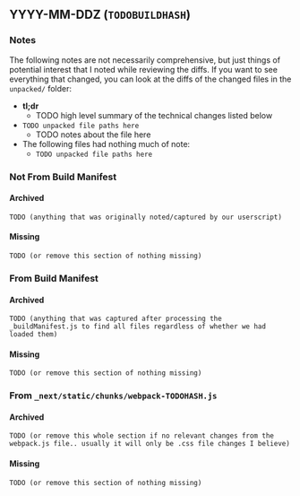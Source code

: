 ## YYYY-MM-DDZ (`TODOBUILDHASH`)

### Notes

The following notes are not necessarily comprehensive, but just things of potential interest that I noted while reviewing the diffs. If you want to see everything that changed, you can look at the diffs of the changed files in the `unpacked/` folder:

- **tl;dr**
  - TODO high level summary of the technical changes listed below
- `TODO unpacked file paths here`
  - TODO notes about the file here
- The following files had nothing much of note:
  - `TODO unpacked file paths here`

### Not From Build Manifest

#### Archived

```
TODO (anything that was originally noted/captured by our userscript)
```

#### Missing

```
TODO (or remove this section of nothing missing)
```

### From Build Manifest

#### Archived

```
TODO (anything that was captured after processing the _buildManifest.js to find all files regardless of whether we had loaded them)
```

#### Missing

```
TODO (or remove this section of nothing missing)
```

### From `_next/static/chunks/webpack-TODOHASH.js`

#### Archived

```
TODO (or remove this whole section if no relevant changes from the webpack.js file.. usually it will only be .css file changes I believe)
```

#### Missing

```
TODO (or remove this section of nothing missing)
```
